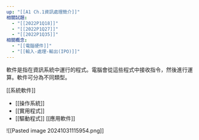 ```yaml
---
up: "[[A1 Ch.1資訊處理簡介]]"
相關試題:
  - "[[2022P1Q18]]"
  - "[[2022P1Q27]]"
  - "[[2022P1Q35]]"
相關概念:
  - "[[電腦硬件]]"
  - "[[輸入-處理-輸出(IPO)]]"
---
```

軟件是指在資訊系統中運行的程式。電腦會從這些程式中接收指令，然後進行運算。軟件可分為不同類型。

[[系統軟件]]
- [[操作系統]]
- [[實用程式]]
- [[驅動程式]]
[[應用軟件]]

![[Pasted image 20241031115954.png]]

